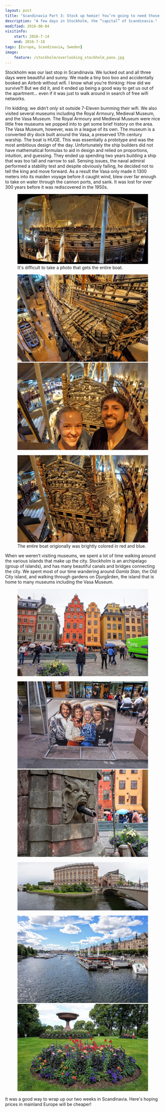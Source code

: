 ```yaml
---
layout: post
title: "$candinavia Part 3: Stock up homie! You’re going to need those savings"
description: "A few days in Stockholm, the “capital” of Scandinavia."
modified: 2016-08-04
visitinfo:
    start: 2016-7-14
    end: 2016-7-18
tags: [Europe, Scandinavia, Sweden]
image:
    feature: /stockholm/overlooking_stockholm_pano.jpg
---
```


Stockholm was our last stop in Scandinavia. We lucked out and all three days were beautiful and sunny. We made a tiny boo boo and accidentally booked an Airbnb without wifi. I know what you’re thinking: How did we survive?! But we did it, and it ended up being a good way to get us out of the apartment… even if it was just to walk around in search of free wifi networks.

I’m kidding; we didn’t *only* sit outside 7-Eleven bumming their wifi. We also visited several museums including the Royal Armoury, Medieval Museum, and the Vasa Museum. The Royal Armoury and Medieval Museum were nice little free museums we popped into to get some brief history on the area. The Vasa Museum, however, was in a league of its own. The museum is a converted dry dock built around the Vasa, a preserved 17th century warship. The boat is HUGE. This was essentially a prototype and was the most ambitious design of the day. Unfortunately the ship builders did not have mathematical formulas to aid in design and relied on proportions, intuition, and guessing. They ended up spending two years building a ship that was too tall and narrow to sail. Sensing issues, the naval admiral performed a stability test and despite obviously failing, he decided not to tell the king and move forward. As a result the Vasa only made it 1300 meters into its maiden voyage before it caught wind, blew over far enough to take on water through the cannon ports, and sank. It was lost for over 300 years before it was rediscovered in the 1950s.

<figure>
    <a href="/images/stockholm/vasa_pano.jpg"><img src="/images/stockholm/vasa_pano.jpg" alt=""></a>
    <figcaption>It's difficult to take a photo that gets the entire boat.</figcaption>
</figure>

<figure class="half">
    <a href="/images/stockholm/vasa_back2.jpg"><img src="/images/stockholm/vasa_back2.jpg" alt=""></a>
    <a href="/images/stockholm/vasa_selfie.jpg"><img src="/images/stockholm/vasa_selfie.jpg" alt=""></a>
</figure>

<figure>
    <a href="/images/stockholm/vasa_back.jpg"><img src="/images/stockholm/vasa_back.jpg" alt=""></a>
    <figcaption>The entire boat origionally was brightly colored in red and blue.</figcaption>
</figure>

When we weren’t visiting museums, we spent a lot of time walking around the various islands that make up the city. Stockholm is an archipelago (group of islands), and has many beautiful canals and bridges connecting the city. We spent most of our time wandering around *Gamla Stan,* the Old City island, and walking through gardens on Djurgården, the island that is home to many museums including the Vasa Museum. 

<figure>
    <a href="/images/stockholm/colorfull_buildings.jpg"><img src="/images/stockholm/colorfull_buildings.jpg" alt=""></a>
</figure>

<figure class="half">
    <a href="/images/stockholm/abba.jpg"><img src="/images/stockholm/abba.jpg" alt=""></a>
    <a href="/images/stockholm/gargoyl_fountain.jpg"><img src="/images/stockholm/gargoyl_fountain.jpg" alt=""></a>
</figure>

<figure>
    <a href="/images/stockholm/stockholm_canal_pano.jpg"><img src="/images/stockholm/stockholm_canal_pano.jpg" alt=""></a>
</figure>

<figure class="half">
    <a href="/images/stockholm/boats_in_stockholm.jpg"><img src="/images/stockholm/boats_in_stockholm.jpg" alt=""></a>
    <a href="/images/stockholm/flowers.jpg"><img src="/images/stockholm/flowers.jpg" alt=""></a>
</figure>

It was a good way to wrap up our two weeks in Scandinavia. Here's hoping prices in mainland Europe will be cheaper!